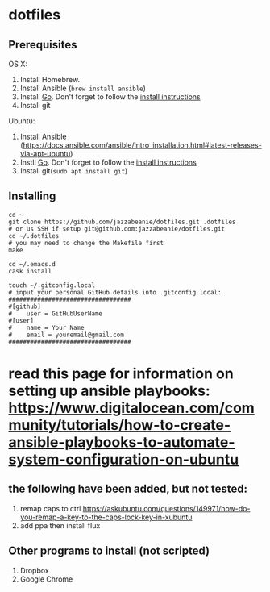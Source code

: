 # dotfiles

## Prerequisites

OS X:
1. Install Homebrew.
2. Install Ansible (`brew install ansible`)
3. Install [Go](http://golang.org/dl/). Don't forget to follow the [install instructions](https://golang.org/doc/install)
4. Install git

Ubuntu:
1. Install Ansible (https://docs.ansible.com/ansible/intro_installation.html#latest-releases-via-apt-ubuntu)
2. Instll [Go](http://golang.org/dl/). Don't forget to follow the [install instructions](https://golang.org/doc/install)
3. Install git(`sudo apt install git`)

## Installing
```
cd ~
git clone https://github.com/jazzabeanie/dotfiles.git .dotfiles
# or us SSH if setup git@github.com:jazzabeanie/dotfiles.git
cd ~/.dotfiles
# you may need to change the Makefile first
make

cd ~/.emacs.d
cask install

touch ~/.gitconfig.local
# input your personal GitHub details into .gitconfig.local:
##################################
#[github]
#    user = GitHubUserName
#[user]
#    name = Your Name
#    email = youremail@gmail.com
##################################
```

# read this page for information on setting up ansible playbooks: https://www.digitalocean.com/community/tutorials/how-to-create-ansible-playbooks-to-automate-system-configuration-on-ubuntu
## the following have been added, but not tested:
1. remap caps to ctrl
        https://askubuntu.com/questions/149971/how-do-you-remap-a-key-to-the-caps-lock-key-in-xubuntu
2. add ppa then install flux

## Other programs to install (not scripted)
1. Dropbox
2. Google Chrome
